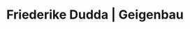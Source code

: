 ---
title: "Friederike Dudda | Geigenbau"
url: /halle-saale/friederike-dudda-geigenbau/
shop: Instrumente
---